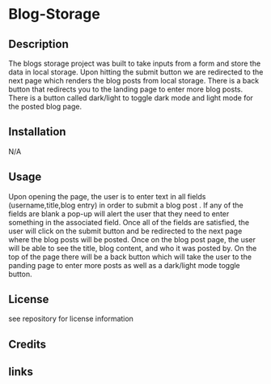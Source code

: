 # Blog-Storage

## Description
The blogs storage project was built to take inputs from a form and store the data in local storage.  Upon hitting the submit button we are redirected to the next page which renders the blog posts from local storage.  There is a back button that redirects you to the landing page to enter more blog posts.  There is a button called dark/light to toggle dark mode and light mode for the posted blog page.

## Installation
N/A

## Usage
Upon opening the page, the user is to enter text in all fields (username,title,blog entry) in order to submit a blog post .  If any of the fields are blank a pop-up will alert the user that they need to enter something in the associated field.  Once all of the fields are satisfied, the user will click on the submit button and be redirected to the next page where the blog posts will be posted.  Once on the blog post page, the user will be able to see the title, blog content, and who it was posted by.  On the top of the page there will be a back button which will take the user to the panding page to enter more posts as well as a dark/light mode toggle button.

## License
see repository for license information

## Credits



## links
